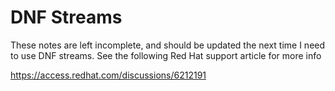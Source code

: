# DNF Streams

These notes are left incomplete, and should be updated the next time I need to use DNF streams. See the following Red Hat support article for more info

<https://access.redhat.com/discussions/6212191>
